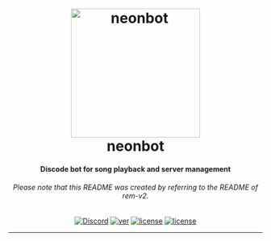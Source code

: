 <h1 align="center">
    <a href="https://discord.gg/PAC6dvw"><img src="http://i.imgur.com/VOKVy0m.jpg" width="256px" alt="neonbot"></a>
  <br>
    neonbot
  <br>
<h4 align="center">Discode bot for song playback and server management</h4>
<h6 align="center">Please note that this README was created by referring to the README of rem-v2.</h6>
    
<p align="center">
      <a href="https://discord.gg/PAC6dvw" target="_blank"><img src="https://img.shields.io/discord/629307044893163540" alt="Discord"></a>
    <a href="https://www.python.org/downloads" target="_blank"><img src="https://img.shields.io/badge/python-3.5%20%7C%203.6%20%7C%203.7-blue.svg" alt="ver"></a>
  <a href="https://www.python.org/downloads" target="_blank"><img src="https://img.shields.io/github/license/sevrino/neonbot" alt="license"></a>
  <a href="https://github.com/sevrino/neonbot/issues" target="_blank"><img src="https://img.shields.io/github/issues/sevrino/neonbot" alt="license"></a>
  </p>

-------------------
